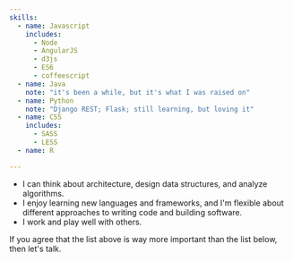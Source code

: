 ```yaml
---
skills:
  - name: Javascript
    includes:
      - Node
      - AngularJS
      - d3js
      - ES6
      - coffeescript
  - name: Java
    note: "it's been a while, but it's what I was raised on"
  - name: Python
    note: "Django REST; Flask; still learning, but loving it"
  - name: CSS
    includes:
      - SASS
      - LESS
  - name: R

---
```


- I can think about architecture, design data structures, and analyze
  algorithms.
- I enjoy learning new languages and frameworks, and I'm flexible about 
  different approaches to writing code and building software.
- I work and play well with others.

If you agree that the list above is way more important than the list below, 
then let's talk.
